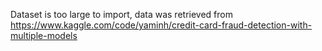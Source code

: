 Dataset is too large to import, data was retrieved from https://www.kaggle.com/code/yaminh/credit-card-fraud-detection-with-multiple-models

